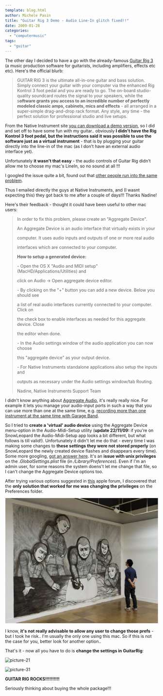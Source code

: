 ```yaml
---
template: blog.html
author: Michele Pasin
title: "Guitar Rig 3 Demo - Audio Line-In glitch fixed!!"
date: 2009-01-28
categories: 
  - "computermusic"
tags: 
  - "guitar"
---
```


The other day I decided to have a go with the already-famous [Guitar Rig 3](http://www.native-instruments.com/index.php?id=guitarrig3) (a music production software for guitarists, including amplifiers, effects etc etc). Here's the official blurb:

> GUITAR RIG 3 is the ultimate all-in-one guitar and bass solution. Simply connect your guitar with your computer via the enhanced Rig Kontrol 3 foot pedal and you are ready to go. The on-board studio-quality soundcard routes the signal to your speakers, while the s**oftware grants you access to an incredible number of perfectly modeled classic amps, cabinets, mics and effects** - all arranged in a super-simple drag-and-drop rack format. Any style, any time - the perfect solution for professional studio and live setups.

From the Native Instrument site [you can download a demo version](http://www.native-instruments.com/index.php?id=gr3demo&L=1&ftu=da112cc2d395eae), so I did and set off to have some fun with my guitar.. obviously **I didn't have the Rig Kontrol 3 foot pedal, but the instructions said it was possible to use the software just as a virtual instrument** - that is by plugging your guitar directly into the line-in of the mac (as I don't have an external audio interface yet).

Unfortunately **it wasn't that easy** - the audio controls of Guitar Rig didn't allow me to choose my mac's LineIn, so no sound at all !!!

I googled the issue quite a bit, found out that [other people run into the same problem](http://media.locals.ca/localsconf/viewtopic.php?f=1&t=142965).

Thus I emailed directly the guys at Native Instruments, and (I wasnt expecting this) they got back to me after a couple of days!!! Thanks Nadine!

Here's their feedback - thought it could have been useful to other mac users:

> In order to fix this problem, please create an "Aggregate Device".
> 
> An Aggregate Device is an audio interface that virtually exists in your
> 
> computer. It uses audio inputs and outputs of one or more real audio
> 
> interfaces which are connected to your computer.
> 
> **How to setup a generated device:**
> 
> \- Open the OS X "Audio and MIDI setup" (MacHD/Applications/Utilities) and
> 
> click on Audio -> Open aggregate device editor.
> 
> \- By clicking on the "+" button you can add a new device. Below you should see
> 
> a list of real audio interfaces currently connected to your computer. Click on
> 
> the check box to enable interfaces as needed for this aggregate device. Close
> 
> the editor when done.
> 
> \- In the Audio settings window of the audio application you can now choose
> 
> this "aggregate device" as your output device.
> 
> \- For Native Instruments standalone applications also setup the inputs and
> 
> outputs as necessary under the Audio settings window/tab Routing.
> 
> Nadine, Native Instruments Support Team

I didn't know anything about [Aggregate Audio](http://www.apple.com/pro/techniques/aggregateaudio/), it's really really nice. For example it lets you manage your audio-input ports in such a way that you can use more than one at the same time, e.g. [recording more than one instrument at the same time with Garage Band](http://www.thegaragedoor.com/tutorials/agg.html).

So I tried to **create a 'virtual' audio device** using the Aggregate Device menu-option in the Audio-Midi-Setup utility (**update 22/11/09:** if you're on SnowLeopard the Audio-Midi-Setup app looks a bit different, but what follows is till valid!). Unfortunately it didn't let me do that - every time I was making some changes to **these settings they were not stored properly** (on SnowLeopard the newly created device flashes and disappears every time). Some more googling, [got an answer here](http://discussions.apple.com/static/discussionsbacksoon.html?messageID=8223201). It's an **issue with unix privileges** on the _.GlobalSettings.plist_ file (in _/Library/Preferences_). Even if I'm an admin user, for some reasons the system doens't let me change that file, so I can't change the Aggregate Device options too.

After trying various options suggested in [this](http://discussions.apple.com/static/discussionsbacksoon.html?messageID=8223201) apple forum, I discovered that the **only solution that worked for me was changing the privileges** on the Preferences folder.

![Change_privileges](../../img/picture-11.png "Change_privileges")

I know, **it's not really advisable to allow any user to change those prefs** - but I took he risk.. I'm usually the only one using this mac. So if this is not the case for you, better look for another option..

That's it - now all you have to do is **change the settings in GuitarRig**:

![picture-21](../../img/picture-21.png "picture-21")

![picture-31](../../img/picture-31.png "picture-31")

**GUITAR RIG ROCKS!!!!!!!!!!**

Seriously thinking about buying the whole package!!!
